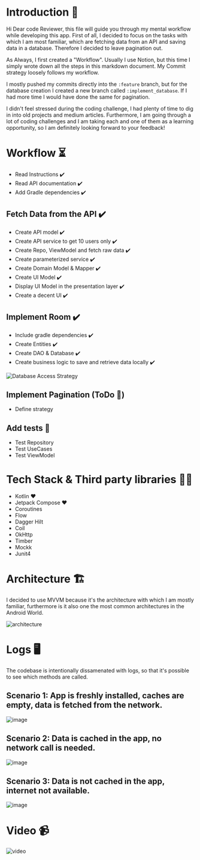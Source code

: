 # Introduction 📓
Hi Dear code Reviewer, 
this file will guide you through my mental workflow while developing this app.
First of all, I decided to focus on the tasks with which I am most familiar, which are fetching data from an API and saving data in a database. Therefore I decided to leave pagination out.

As Always, I first created a "Workflow". Usually I use Notion, but this time I simply wrote down all the steps in this markdown document. My Commit strategy loosely follows my workflow.

I mostly pushed my commits directly into the `:feature` branch, but for the database creation I created a new branch called `:implement_database`. If I had more time I would have done the same for pagination.

I didn't feel stressed during the coding challenge, I had plenty of time to dig in into old projects and medium articles. Furthermore, I am going through a lot of coding challenges and I am taking each and one of them as a learning opportunity, so I am definitely looking forward to your feedback!

# Workflow ⏳
- Read Instructions :heavy_check_mark:
- Read API documentation :heavy_check_mark:
- Add Gradle dependencies :heavy_check_mark:

## Fetch Data from the API :heavy_check_mark:
- Create API model :heavy_check_mark:
- Create API service to get 10 users only :heavy_check_mark:
- Create Repo, ViewModel and fetch raw data :heavy_check_mark:
- Create parameterized service :heavy_check_mark:
- Create Domain Model & Mapper :heavy_check_mark:
- Create UI Model :heavy_check_mark:
- Display UI Model in the presentation layer :heavy_check_mark:
- Create a decent UI :heavy_check_mark:

## Implement Room :heavy_check_mark:
- Include gradle dependencies :heavy_check_mark:
- Create Entities :heavy_check_mark:
- Create DAO & Database :heavy_check_mark:
- Create business logic to save and retrieve data locally :heavy_check_mark:

![Database Access Strategy](https://user-images.githubusercontent.com/19254758/217319552-3a9bb508-6d0b-410e-afa7-8b02fc059606.png)


## Implement Pagination (ToDo 👷)
- Define strategy 

## Add tests 🧪
- Test Repository
- Test UseCases
- Test ViewModel

# Tech Stack & Third party libraries 👨‍💻
- Kotlin :heart:
- Jetpack Compose :heart:
- Coroutines
- Flow
- Dagger Hilt
- Coil
- OkHttp
- Timber
- Mockk
- Junit4

# Architecture 🏗️
I decided to use MVVM because it's the architecture with which I am mostly familiar, furthermore is it also one the most common architectures in the Android World.

![architecture](https://user-images.githubusercontent.com/19254758/217590884-9c642786-bde7-4ee9-b082-375ff1bc507b.png)


# Logs 🖥️
The codebase is intentionally dissamenated with logs, so that it's possible to see which methods are called.

## Scenario 1: App is freshly installed, caches are empty, data is fetched from the network.
![image](https://user-images.githubusercontent.com/19254758/217559446-1e1ba7ea-57ce-4209-ad92-af8403b390b4.png)

## Scenario 2: Data is cached in the app, no network call is needed.
![image](https://user-images.githubusercontent.com/19254758/217559734-773061cf-6db7-47cb-b7ff-90f8c544e137.png)

## Scenario 3: Data is not cached in the app, internet not available.
![image](https://user-images.githubusercontent.com/19254758/217559971-3dedc0b3-c243-41a9-9cec-88b9dbedac42.png)

# Video 📹
![video](https://user-images.githubusercontent.com/19254758/217660718-837345d6-9eda-489f-86bd-2311383a87a1.gif)

